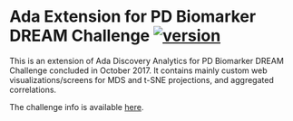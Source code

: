 # Ada Extension for PD Biomarker DREAM Challenge [![version](https://img.shields.io/badge/version-0.0.5-green.svg)](https://ada-discovery.org)

This is an extension of Ada Discovery Analytics for PD Biomarker DREAM Challenge concluded in October 2017. It contains mainly custom web visualizations/screens for MDS and t-SNE projections, and aggregated correlations.

The challenge info is available [here](https://www.synapse.org/#!Synapse:syn8717496/wiki/422884).